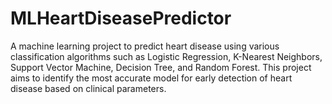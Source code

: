 # MLHeartDiseasePredictor
A machine learning project to predict heart disease using various classification algorithms such as Logistic Regression, K-Nearest Neighbors, Support Vector Machine, Decision Tree, and Random Forest. This project aims to identify the most accurate model for early detection of heart disease based on clinical parameters.
